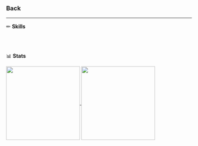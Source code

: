 ### Back
---
✏ **Skills**

<br>
<br>

📊 **Stats**

<a href="https://github.com/anuraghazra/github-readme-stats">
  <img height=200 align="center" src="https://github-readme-stats.vercel.app/api?username=junhyuk1006&show_icons=true" />
</a>
<a href="https://github.com/anuraghazra/convoychat">
  <img height=200 align="center" src="https://github-readme-stats.vercel.app/api/top-langs/?username=junhyuk1006&layout=compact&bg_color=333&title_color=FFF&text_color=BBB&&card_width=280" />
</a>
